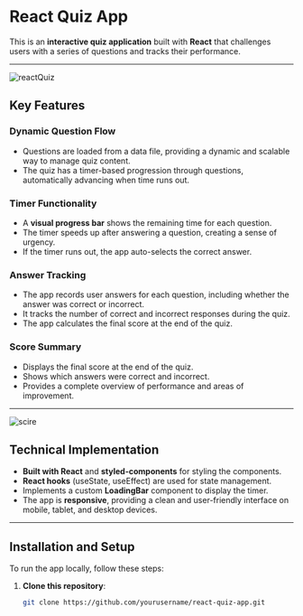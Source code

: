 # React Quiz App

This is an **interactive quiz application** built with **React** that challenges users with a series of questions and tracks their performance.

---
![reactQuiz](https://github.com/user-attachments/assets/23ae7a1d-dab9-4fe8-9f60-589dc787059a)

## Key Features

### **Dynamic Question Flow**
- Questions are loaded from a data file, providing a dynamic and scalable way to manage quiz content.
- The quiz has a timer-based progression through questions, automatically advancing when time runs out.

### **Timer Functionality**
- A **visual progress bar** shows the remaining time for each question.
- The timer speeds up after answering a question, creating a sense of urgency.
- If the timer runs out, the app auto-selects the correct answer.

### **Answer Tracking**
- The app records user answers for each question, including whether the answer was correct or incorrect.
- It tracks the number of correct and incorrect responses during the quiz.
- The app calculates the final score at the end of the quiz.

### **Score Summary**
- Displays the final score at the end of the quiz.
- Shows which answers were correct and incorrect.
- Provides a complete overview of performance and areas of improvement.

---
![scire](https://github.com/user-attachments/assets/1d434a55-ef60-4ec8-ac78-b7448808a175)

## Technical Implementation

- **Built with React** and **styled-components** for styling the components.
- **React hooks** (useState, useEffect) are used for state management.
- Implements a custom **LoadingBar** component to display the timer.
- The app is **responsive**, providing a clean and user-friendly interface on mobile, tablet, and desktop devices.

---

## Installation and Setup

To run the app locally, follow these steps:

1. **Clone this repository**:
   ```bash
   git clone https://github.com/yourusername/react-quiz-app.git
